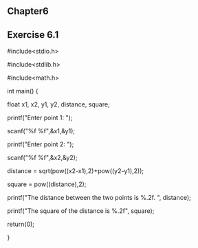 ## Chapter6
## Exercise 6.1

#include<stdio.h> 

#include<stdlib.h> 

#include<math.h>

int main()
{

float x1, x2, y1, y2, distance, square;

printf("Enter point 1: "); 

scanf("%f %f",&x1,&y1);

printf("Enter point 2: ");

scanf("%f %f",&x2,&y2);


distance = sqrt(pow((x2-x1),2)+pow((y2-y1),2));

square = pow((distance),2);

 printf("The distance between the two points is %.2f. ", distance);
 
 printf("The square of the distance is %.2f", square);
 
 return(0);
 
 
 }
